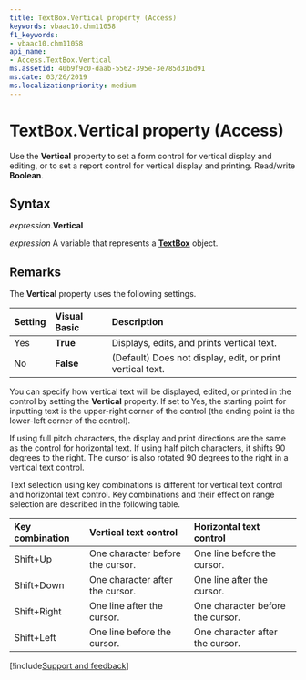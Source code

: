 ```yaml
---
title: TextBox.Vertical property (Access)
keywords: vbaac10.chm11058
f1_keywords:
- vbaac10.chm11058
api_name:
- Access.TextBox.Vertical
ms.assetid: 40b9f9c0-daab-5562-395e-3e785d316d91
ms.date: 03/26/2019
ms.localizationpriority: medium
---
```



# TextBox.Vertical property (Access)

Use the **Vertical** property to set a form control for vertical display and editing, or to set a report control for vertical display and printing. Read/write **Boolean**.


## Syntax

_expression_.**Vertical**

_expression_ A variable that represents a **[TextBox](Access.TextBox.md)** object.


## Remarks

The **Vertical** property uses the following settings.

|Setting|Visual Basic|Description|
|:-----|:-----|:-----|
|Yes|**True**|Displays, edits, and prints vertical text.|
|No|**False**|(Default) Does not display, edit, or print vertical text.|

You can specify how vertical text will be displayed, edited, or printed in the control by setting the **Vertical** property. If set to Yes, the starting point for inputting text is the upper-right corner of the control (the ending point is the lower-left corner of the control). 

If using full pitch characters, the display and print directions are the same as the control for horizontal text. If using half pitch characters, it shifts 90 degrees to the right. The cursor is also rotated 90 degrees to the right in a vertical text control.

Text selection using key combinations is different for vertical text control and horizontal text control. Key combinations and their effect on range selection are described in the following table.

|Key combination|Vertical text control|Horizontal text control|
|:--------------|:--------------------|:----------------------|
|Shift+Up|One character before the cursor. |One line before the cursor.|
|Shift+Down|One character after the cursor. |One line after the cursor.|
|Shift+Right|One line after the cursor. |One character before the cursor.|
|Shift+Left|One line before the cursor. |One character after the cursor.|



[!include[Support and feedback](~/includes/feedback-boilerplate.md)]